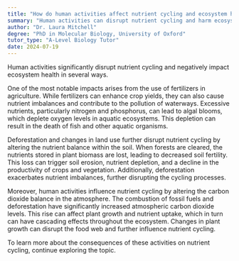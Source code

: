 ```yaml
---
title: "How do human activities affect nutrient cycling and ecosystem health?"
summary: "Human activities can disrupt nutrient cycling and harm ecosystem health in various ways."
author: "Dr. Laura Mitchell"
degree: "PhD in Molecular Biology, University of Oxford"
tutor_type: "A-Level Biology Tutor"
date: 2024-07-19
---
```


Human activities significantly disrupt nutrient cycling and negatively impact ecosystem health in several ways.

One of the most notable impacts arises from the use of fertilizers in agriculture. While fertilizers can enhance crop yields, they can also cause nutrient imbalances and contribute to the pollution of waterways. Excessive nutrients, particularly nitrogen and phosphorus, can lead to algal blooms, which deplete oxygen levels in aquatic ecosystems. This depletion can result in the death of fish and other aquatic organisms.

Deforestation and changes in land use further disrupt nutrient cycling by altering the nutrient balance within the soil. When forests are cleared, the nutrients stored in plant biomass are lost, leading to decreased soil fertility. This loss can trigger soil erosion, nutrient depletion, and a decline in the productivity of crops and vegetation. Additionally, deforestation exacerbates nutrient imbalances, further disrupting the cycling processes.

Moreover, human activities influence nutrient cycling by altering the carbon dioxide balance in the atmosphere. The combustion of fossil fuels and deforestation have significantly increased atmospheric carbon dioxide levels. This rise can affect plant growth and nutrient uptake, which in turn can have cascading effects throughout the ecosystem. Changes in plant growth can disrupt the food web and further influence nutrient cycling.

To learn more about the consequences of these activities on nutrient cycling, continue exploring the topic.
    